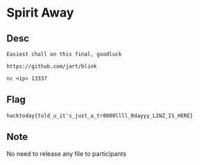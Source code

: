 # Spirit Away

## Desc

```
Easiest chall on this final, goodluck

https://github.com/jart/blink	
```

`nc <ip> 13337`

## Flag
`hacktoday{told_u_it's_just_a_tr0000llll_0dayyy_LINZ_IS_HERE}`

## Note

No need to release any file to participants